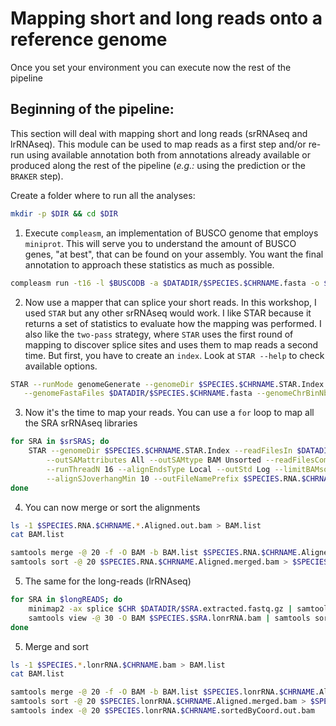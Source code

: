 # Mapping short and long reads onto a reference genome
Once you set your environment you can execute now the rest of the pipeline

## Beginning of the pipeline:
This section will deal with mapping short and long reads (srRNAseq and lrRNAseq). This module can be used to map reads as a first step and/or re-run using available annotation both from annotations already available or produced along the rest of the pipeline (*e.g.:* using the prediction or the `BRAKER` step).

Create a folder where to run all the analyses:
```bash
mkdir -p $DIR && cd $DIR
```

1. Execute `compleasm`, an implementation of BUSCO genome that employs `miniprot`. This will serve you to understand the amount of BUSCO genes, "at best", that can be found on your assembly. You want the final annotation to approach these statistics as much as possible.

```bash
compleasm run -t16 -l $BUSCODB -a $DATADIR/$SPECIES.$CHRNAME.fasta -o $SPECIES.$CHRNAME.Busco.$BUSCODB
```

2. Now use a mapper that can splice your short reads. In this workshop, I used `STAR` but any other srRNAseq would work.
I like STAR because it returns a set of statistics to evaluate how the mapping was performed. I also like the `two-pass` strategy, where `STAR` uses the first round of mapping to discover splice sites and uses them to map reads a second time.
But first, you have to create an `index`. Look at `STAR --help` to check available options.

 ```bash
STAR --runMode genomeGenerate --genomeDir $SPECIES.$CHRNAME.STAR.Index --runThreadN $THREADS \
	--genomeFastaFiles $DATADIR/$SPECIES.$CHRNAME.fasta --genomeChrBinNbits 8 --genomeSAindexNbases 11
```
3. Now it's the time to map your reads. You can use a `for` loop to map all the SRA srRNAseq libraries

```bash
for SRA in $srSRAS; do
	STAR --genomeDir $SPECIES.$CHRNAME.STAR.Index --readFilesIn $DATADIR/${SRA}_1.extracted.fastq.gz $DATADIR/${SRA}_2.extracted.fastq.gz --outFilterType BySJout \
		--outSAMattributes All --outSAMtype BAM Unsorted --readFilesCommand zcat \
		--runThreadN 16 --alignEndsType Local --outStd Log --limitBAMsortRAM 7900000000 \
		--alignSJoverhangMin 10 --outFileNamePrefix $SPECIES.RNA.$CHRNAME.$SRA.
done
```
4. You can now merge or sort the alignments

```bash
ls -1 $SPECIES.RNA.$CHRNAME.*.Aligned.out.bam > BAM.list
cat BAM.list

samtools merge -@ 20 -f -O BAM -b BAM.list $SPECIES.RNA.$CHRNAME.Aligned.merged.bam
samtools sort -@ 20 $SPECIES.RNA.$CHRNAME.Aligned.merged.bam > $SPECIES.RNA.$CHRNAME.Aligned.sortedByCoord.out.bam
```

5. The same for the long-reads (lrRNAseq)
   
```bash
for SRA in $longREADS; do
	minimap2 -ax splice $CHR $DATADIR/$SRA.extracted.fastq.gz | samtools view -@ 30 -O BAM > $SPECIES.$SRA.lonrRNA.bam
	samtools view -@ 30 -O BAM $SPECIES.$SRA.lonrRNA.bam | samtools sort -@ 30 -n > $SPECIES.$SRA.lonrRNA.$CHRNAME.bam
done
```

5. Merge and sort

```bash
ls -1 $SPECIES.*.lonrRNA.$CHRNAME.bam > BAM.list
cat BAM.list

samtools merge -@ 20 -f -O BAM -b BAM.list $SPECIES.lonrRNA.$CHRNAME.Aligned.merged.bam
samtools sort -@ 20 $SPECIES.lonrRNA.$CHRNAME.Aligned.merged.bam > $SPECIES.lonrRNA.$CHRNAME.sortedByCoord.out.bam
samtools index -@ 20 $SPECIES.lonrRNA.$CHRNAME.sortedByCoord.out.bam
```
